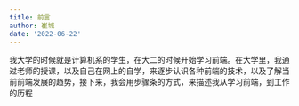 ```yaml
---
title: 前言
author: 崔城
date: '2022-06-22'
---
```


我大学的时候就是计算机系的学生，在大二的时候开始学习前端。在大学里，我通过老师的授课，以及自己在网上的自学，来逐步认识各种前端的技术，以及了解当前前端发展的趋势，接下来，我会用步骤条的方式，来描述我从学习前端，到工作的历程
